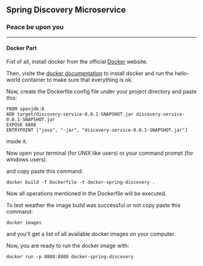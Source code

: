 ## Spring Discovery Microservice


### Peace be upon you

---
#### Docker Part
Fist of all, install docker from the official [Docker](https://www.docker.com/) website.

Then, visite the [docker documentation](https://docs.docker.com/) to install docker and run the hello-world container to make sure that everything is ok.

Now, create the Dockerfile config file under your project directory and paste this:

```
FROM openjdk:8
ADD target/discovery-service-0.0.1-SNAPSHOT.jar discovery-service-0.0.1-SNAPSHOT.jar
EXPOSE 8888
ENTRYPOINT ["java", "-jar", "discovery-service-0.0.1-SNAPSHOT.jar"]
```
inside it.

Now open your terminal (for UNIX like users) or your command prompt (for windows users).

and copy paste this command:

```
docker build -f Dockerfile -t docker-spring-discovery .
```

Now all operations mentioned in the Dockerfile will be executed.

To test weather the image build was successful or not copy paste this command:

```
docker images
```
and you'll get a list of all available docker images on your computer.

Now, you are ready to run the docker image with:
```
docker run -p 8888:8888 docker-spring-discovery
```
